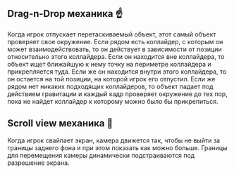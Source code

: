 ## Drag-n-Drop механика :point_up:
Когда игрок отпускает перетаскиваемый объект, этот самый объект проверяет свое окружение. Если рядом есть коллайдер, с которым он может взаимодействовать, то он действует в зависимости от позиции относительно этого коллайдера. Если он находится вне коллайдера, то объект ищет ближайшую к нему точку на периметре коллайдера и прикрепляется туда. Если же он находится внутри этого коллайдера, то он остается на той позиции, на которой игрок его отпустил. Если же рядом нет никаких подходящих коллайдеров, то объект падает под действием гравитации и каждый кадр проверяет окружение до тех пор, пока не найдет коллайдер к которому можно было бы прикрепиться.

## Scroll view механика :eyes:
Когда игрок свайпает экран, камера движется так, чтобы не выйти за границы заднего фона и при этом показать как можно больше. Границы для перемещения камеры динамически подстраиваются под разрешение экрана.
